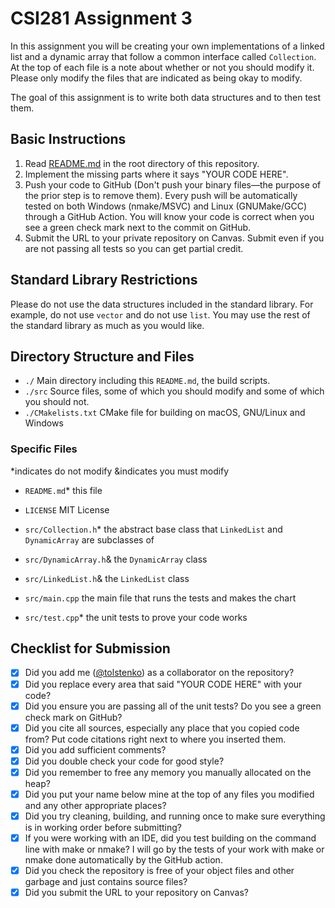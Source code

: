 # CSI281 Assignment 3

In this assignment you will be creating your own implementations of a linked list and a dynamic array that follow a common interface called `Collection`. At the top of each file is a note about whether or not you should modify it. Please only modify the files that are indicated as being okay to modify.

The goal of this assignment is to write both data structures and to then test them.

## Basic Instructions

1. Read [README.md](../README.md) in the root directory of this repository.
2. Implement the missing parts where it says "YOUR CODE HERE".
3. Push your code to GitHub (Don't push your binary files—the purpose of the prior step is to remove them). Every push will be automatically tested on both Windows (nmake/MSVC) and Linux (GNUMake/GCC) through a GitHub Action. You will know your code is correct when you see a green check mark next to the commit on GitHub.
4. Submit the URL to your private repository on Canvas. Submit even if you are not passing all tests so you can get partial credit.

## Standard Library Restrictions

Please do not use the data structures included in the standard library. For example, do not use `vector` and do not use `list`. You may use the rest of the standard library as much as you would like.

## Directory Structure and Files

- `./` Main directory including this `README.md`, the build scripts.
- `./src` Source files, some of which you should modify and some of which you should not.
- `./CMakelists.txt` CMake file for building on macOS, GNU/Linux and Windows

### Specific Files

*indicates do not modify
&indicates you must modify

- `README.md`* this file
- `LICENSE` MIT License

- `src/Collection.h`* the abstract base class that `LinkedList` and `DynamicArray` are subclasses of
- `src/DynamicArray.h`& the `DynamicArray` class
- `src/LinkedList.h`& the `LinkedList` class
- `src/main.cpp` the main file that runs the tests and makes the chart
- `src/test.cpp`* the unit tests to prove your code works

## Checklist for Submission

- [X] Did you add me ([@tolstenko](https://github.com/tolstenko)) as a collaborator on the repository?
- [X] Did you replace every area that said "YOUR CODE HERE" with your code?
- [X] Did you ensure you are passing all of the unit tests? Do you see a green check mark on GitHub?
- [X] Did you cite all sources, especially any place that you copied code from? Put code citations right next to where you inserted them.
- [X] Did you add sufficient comments?
- [X] Did you double check your code for good style?
- [X] Did you remember to free any memory you manually allocated on the heap?
- [X] Did you put your name below mine at the top of any files you modified and any other appropriate places?
- [X] Did you try cleaning, building, and running once to make sure everything is in working order before submitting?
- [X] If you were working with an IDE, did you test building on the command line with make or nmake? I will go by the tests of your work with make or nmake done automatically by the GitHub action.
- [X] Did you check the repository is free of your object files and other garbage and just contains source files?
- [X] Did you submit the URL to your repository on Canvas?
